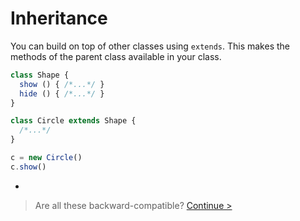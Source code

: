 # Inheritance

You can build on top of other classes using `extends`. This makes the methods of the parent class available in your class.

```js
class Shape {
  show () { /*...*/ }
  hide () { /*...*/ }
}

class Circle extends Shape {
  /*...*/
}

c = new Circle()
c.show()
```

-

> Are all these backward-compatible? [Continue >](compatibility.md)
